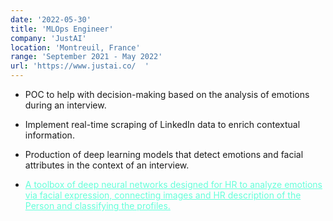 ```yaml
---
date: '2022-05-30'
title: 'MLOps Engineer'
company: 'JustAI'
location: 'Montreuil, France'
range: 'September 2021 - May 2022'
url: 'https://www.justai.co/  '
---
```


- POC to help with decision-making based on the analysis of emotions during an interview.
- Implement real-time scraping of LinkedIn data to enrich contextual information.
- Production of deep learning models that detect emotions and facial attributes in the context of an interview.

- <span style="color:#64ffda"><u>A toolbox of deep neural networks designed for HR to analyze emotions via facial expression, connecting images and HR description of the Person and classifying the profiles.</span>
